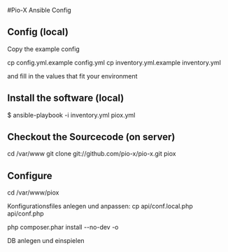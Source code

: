 #Pio-X Ansible Config

## Config (local)

Copy the example config

cp config.yml.example config.yml
cp inventory.yml.example inventory.yml

and fill in the values that fit your environment

## Install the software (local)

$ ansible-playbook -i inventory.yml piox.yml

## Checkout the Sourcecode (on server)

cd /var/www
git clone git://github.com/pio-x/pio-x.git piox

## Configure

cd /var/www/piox

Konfigurationsfiles anlegen und anpassen: cp api/conf.local.php api/conf.php

php composer.phar install --no-dev -o

DB anlegen und einspielen